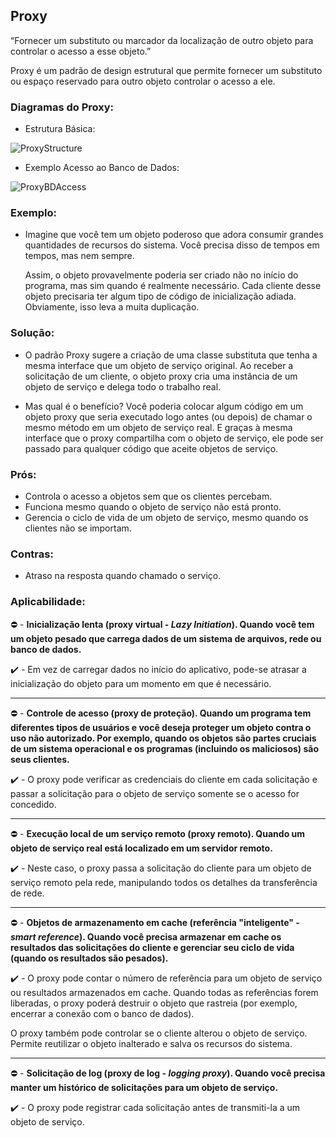 ## Proxy
“Fornecer um substituto ou marcador da localização de outro objeto para controlar o acesso a esse objeto.”

Proxy é um padrão de design estrutural que permite fornecer um substituto ou espaço reservado para outro objeto controlar o acesso a ele.

### Diagramas do Proxy:
* Estrutura Básica:

![ProxyStructure](https://refactoring.guru/images/patterns/diagrams/proxy/structure.png)

* Exemplo Acesso ao Banco de Dados:

![ProxyBDAccess](https://brizeno.files.wordpress.com/2011/10/capturar.png)

### Exemplo:
 - Imagine que você tem um objeto poderoso que adora consumir grandes quantidades de recursos do sistema. Você precisa disso de tempos em tempos, mas nem sempre.
 
    Assim, o objeto provavelmente poderia ser criado não no início do programa, mas sim quando é realmente necessário. Cada cliente desse objeto precisaria ter algum tipo de código de inicialização adiada. Obviamente, isso leva a muita duplicação.

### Solução:
 - O padrão Proxy sugere a criação de uma classe substituta que tenha a mesma interface que um objeto de serviço original. Ao receber a solicitação de um cliente, o objeto proxy cria uma instância de um objeto de serviço e delega todo o trabalho real.

 - Mas qual é o benefício? Você poderia colocar algum código em um objeto proxy que seria executado logo antes (ou depois) de chamar o mesmo método em um objeto de serviço real. E graças à mesma interface que o proxy compartilha com o objeto de serviço, ele pode ser passado para qualquer código que aceite objetos de serviço.

### Prós:
 - Controla o acesso a objetos sem que os clientes percebam.
 - Funciona mesmo quando o objeto de serviço não está pronto.
 - Gerencia o ciclo de vida de um objeto de serviço, mesmo quando os clientes não se importam.


### Contras:
 - Atraso na resposta quando chamado o serviço.

### Aplicabilidade:
 :no_entry: - __Inicialização lenta (proxy virtual - _Lazy Initiation_). Quando você tem um objeto pesado que carrega dados de um sistema de arquivos, rede ou banco de dados.__
 
 :heavy_check_mark: - Em vez de carregar dados no início do aplicativo, pode-se atrasar a inicialização do objeto para um momento em que é necessário.

 ---

 :no_entry: - __Controle de acesso (proxy de proteção). Quando um programa tem diferentes tipos de usuários e você deseja proteger um objeto contra o uso não autorizado. Por exemplo, quando os objetos são partes cruciais de um sistema operacional e os programas (incluindo os maliciosos) são seus clientes.__

 :heavy_check_mark: - O proxy pode verificar as credenciais do cliente em cada solicitação e passar a solicitação para o objeto de serviço somente se o acesso for concedido.

 ---

 :no_entry: - __Execução local de um serviço remoto (proxy remoto). Quando um objeto de serviço real está localizado em um servidor remoto.__
 
 :heavy_check_mark: - Neste caso, o proxy passa a solicitação do cliente para um objeto de serviço remoto pela rede, manipulando todos os detalhes da transferência de rede.

 ---
 
 :no_entry: - __Objetos de armazenamento em cache (referência "inteligente" - _smart reference_). Quando você precisa armazenar em cache os resultados das solicitações do cliente e gerenciar seu ciclo de vida (quando os resultados são pesados).__
 
 :heavy_check_mark: - O proxy pode contar o número de referência para um objeto de serviço ou resultados armazenados em cache. Quando todas as referências forem liberadas, o proxy poderá destruir o objeto que rastreia (por exemplo, encerrar a conexão com o banco de dados).

 O proxy também pode controlar se o cliente alterou o objeto de serviço. Permite reutilizar o objeto inalterado e salva os recursos do sistema.

 ---
 
 :no_entry: - __Solicitação de log (proxy de log - _logging proxy_). Quando você precisa manter um histórico de solicitações para um objeto de serviço.__
 
 :heavy_check_mark: - O proxy pode registrar cada solicitação antes de transmiti-la a um objeto de serviço.